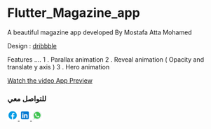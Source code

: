 # Flutter_Magazine_app
A beautiful magazine app developed By Mostafa Atta Mohamed


Design : [dribbble](https://dribbble.com/shots/6220712-Mood-Mobile)

Features ....
1 . Parallax animation
2 . Reveal animation ( Opacity and translate y axis )
3 . Hero animation



[Watch the video App Preview ]([https://github.com/yourusername/yourrepository/blob/main/example.mp4?raw=true](https://github.com/Mostafa3tta/Flutter_Magazine_app/blob/main/project_preview.mp4))




### للتواصل معي


<a href="https://www.facebook.com/mostafa.atta.9085">
  <img src="https://github.com/Mostafa3tta/Flutter_Magazine_app/blob/main/facebook.svg" alt="Facebook" width="24" height="24"/>
</a>



<a href="https://www.linkedin.com/in/mostafa-atta-5949581a2">
  <img src="https://github.com/Mostafa3tta/Flutter_Magazine_app/blob/main/linkedin.svg" alt="Facebook" width="24" height="24"/>
</a>


<a href="https://wsend.co/201062947371">
  <img src="https://github.com/Mostafa3tta/Flutter_Magazine_app/blob/main/whatsapp.svg" alt="Facebook" width="24" height="24"/>
</a>

